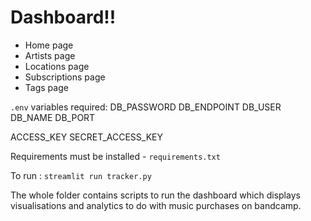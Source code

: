 # Dashboard!!

- Home page
- Artists page
- Locations page
- Subscriptions page
- Tags page

`.env` variables required:
DB_PASSWORD
DB_ENDPOINT
DB_USER
DB_NAME
DB_PORT

ACCESS_KEY
SECRET_ACCESS_KEY

Requirements must be installed - `requirements.txt`

To run : `streamlit run tracker.py`

The whole folder contains scripts to run the dashboard which displays visualisations and analytics to do with music purchases on bandcamp.